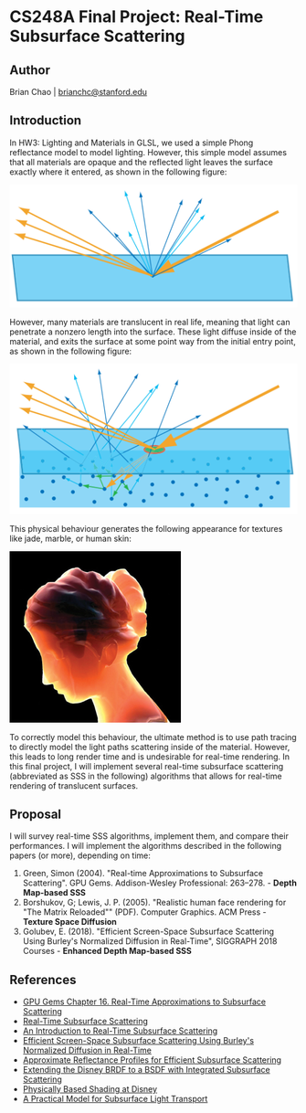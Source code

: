 # CS248A Final Project: Real-Time Subsurface Scattering

## Author
Brian Chao | brianchc@stanford.edu 

## Introduction 
In HW3: Lighting and Materials in GLSL, we used a simple Phong reflectance model to model lighting. However, this simple model assumes that all materials are opaque and the reflected light leaves the surface exactly where it entered, as shown in the following figure:

![sss_local](figures/sss_entry.png)

However, many materials are translucent in real life, meaning that light can penetrate a nonzero length into the surface. These light diffuse inside of the material, and exits the surface at some point way from the initial entry point, as shown in the following figure:

![sss_nonlocal](figures/sss_nonlocal.png)

This physical behaviour generates the following appearance for textures like jade, marble, or human skin:

![sss_bust](figures/bust_sss.jpeg)

To correctly model this behaviour, the ultimate method is to use path tracing to directly model the light paths scattering inside of the material. However, this leads to long render time and is undesirable for real-time rendering. In this final project, I will implement several real-time subsurface scattering (abbreviated as SSS in the following) algorithms that allows for real-time rendering of translucent surfaces.

## Proposal

I will survey real-time SSS algorithms, implement them, and compare their performances. I will implement the algorithms described in the following papers (or more), depending on time:

1. Green, Simon (2004). "Real-time Approximations to Subsurface Scattering". GPU Gems. Addison-Wesley Professional: 263–278. - **Depth Map-based SSS**
2. Borshukov, G; Lewis, J. P. (2005). "Realistic human face rendering for "The Matrix Reloaded"" (PDF). Computer Graphics. ACM Press - **Texture Space Diffusion**
3. Golubev, E. (2018). "Efficient Screen-Space Subsurface Scattering Using Burley's Normalized Diffusion in Real-Time", SIGGRAPH 2018 Courses - **Enhanced Depth Map-based SSS**

## References
- [GPU Gems Chapter 16. Real-Time Approximations to Subsurface Scattering](https://developer.nvidia.com/gpugems/gpugems/part-iii-materials/chapter-16-real-time-approximations-subsurface-scattering)
- [Real-Time Subsurface Scattering](https://observablehq.com/@devon-gadarowski/real-time-subsurface-scattering)
- [An Introduction to Real-Time Subsurface Scattering](https://therealmjp.github.io/posts/sss-intro/)
- [Efficient Screen-Space Subsurface Scattering Using Burley's Normalized Diffusion in Real-Time](https://advances.realtimerendering.com/s2018/Efficient%20screen%20space%20subsurface%20scattering%20Siggraph%202018.pdf)
- [Approximate Reflectance Profiles for Efficient Subsurface Scattering](https://graphics.pixar.com/library/ApproxBSSRDF/paper.pdf)
- [Extending the Disney BRDF to a BSDF with Integrated Subsurface Scattering](https://blog.selfshadow.com/publications/s2015-shading-course/burley/s2015_pbs_disney_bsdf_notes.pdf)
- [Physically Based Shading at Disney](https://media.disneyanimation.com/uploads/production/publication_asset/48/asset/s2012_pbs_disney_brdf_notes_v3.pdf)
- [A Practical Model for Subsurface Light Transport](https://graphics.stanford.edu/papers/bssrdf/bssrdf.pdf)